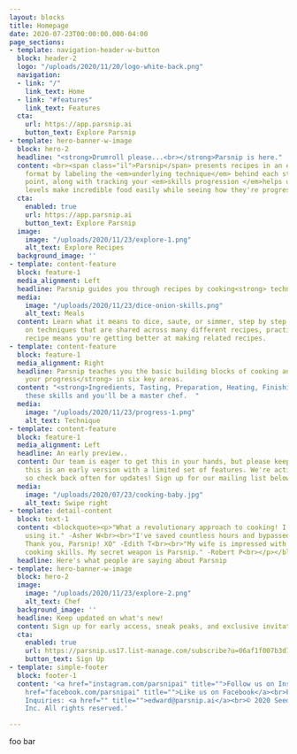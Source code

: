 ```yaml
---
layout: blocks
title: Homepage
date: 2020-07-23T00:00:00.000-04:00
page_sections:
- template: navigation-header-w-button
  block: header-2
  logo: "/uploads/2020/11/20/logo-white-back.png"
  navigation:
  - link: "/"
    link_text: Home
  - link: "#features"
    link_text: Features
  cta:
    url: https://app.parsnip.ai
    button_text: Explore Parsnip
- template: hero-banner-w-image
  block: hero-2
  headline: "<strong>Drumroll please...<br></strong>Parsnip is here."
  content: <br><span class="il">Parsnip</span> presents recipes in an easy-to-learn
    format by labeling the <em>underlying technique</em> behind each step. This anchor
    point, along with tracking your <em>skills progression </em>helps users of all
    levels make incredible food easily while seeing how they're progressing.
  cta:
    enabled: true
    url: https://app.parsnip.ai
    button_text: Explore Parsnip
  image:
    image: "/uploads/2020/11/23/explore-1.png"
    alt_text: Explore Recipes
  background_image: ''
- template: content-feature
  block: feature-1
  media_alignment: Left
  headline: Parsnip guides you through recipes by cooking<strong> technique.</strong>
  media:
    image: "/uploads/2020/11/23/dice-onion-skills.png"
    alt_text: Meals
  content: Learn what it means to dice, saute, or simmer, step by step. By focusing
    on techniques that are shared across many different recipes, practicing a particular
    recipe means you're getting better at making related recipes.
- template: content-feature
  block: feature-1
  media_alignment: Right
  headline: Parsnip teaches you the basic building blocks of cooking and <strong>tracks
    your progress</strong> in six key areas.
  content: "<strong>Ingredients, Tasting, Preparation, Heating, Finishing, and Foundations.</strong><br>Master
    these skills and you'll be a master chef.  "
  media:
    image: "/uploads/2020/11/23/progress-1.png"
    alt_text: Technique
- template: content-feature
  block: feature-1
  media_alignment: Left
  headline: An early preview..
  content: Our team is eager to get this in your hands, but please keep in mind that
    this is an early version with a limited set of features. We're actively developing,
    so check back often for updates! Sign up for our mailing list below.
  media:
    image: "/uploads/2020/07/23/cooking-baby.jpg"
    alt_text: Swipe right
- template: detail-content
  block: text-1
  content: <blockquote><p>"What a revolutionary approach to cooking! I can't stop
    using it." -Asher W<br><br>"I've saved countless hours and bypassed loads of frustration.
    Thank you, Parsnip! XO" -Edith T<br><br>"My wife is impressed with my newfound
    cooking skills. My secret weapon is Parsnip." -Robert P<br></p></blockquote>
  headline: Here's what people are saying about Parsnip
- template: hero-banner-w-image
  block: hero-2
  image:
    image: "/uploads/2020/11/23/explore-2.png"
    alt_text: Chef
  background_image: ''
  headline: Keep updated on what's new!
  content: Sign up for early access, sneak peaks, and exclusive invitations.
  cta:
    enabled: true
    url: https://parsnip.us17.list-manage.com/subscribe?u=06af1f007b3d71a0cfad78326&id=8ce2690158
    button_text: Sign Up
- template: simple-footer
  block: footer-1
  content: '<a href="instagram.com/parsnipai" title="">Follow us on Instagram</a><br><a
    href="facebook.com/parsnipai" title="">Like us on Facebook</a><br>Feedback and
    Inquiries: <a href="" title="">edward@parsnip.ai</a><br>© 2020 Seed &amp; Stone,
    Inc. All rights reserved.'

---
```

foo bar